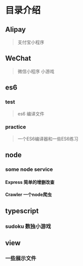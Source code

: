 # 目录介绍

## Alipay

> 支付宝小程序


## WeChat

>  微信小程序 小游戏


## es6

### test 
> es6 编译文件

### practice
> 一个ES6编译器和一些ES6练习


## node

### some node service
#### Express 简单的增删改查
#### Crawler 一个node爬虫


## typescript

### sudoku  数独小游戏


## view

### 一些展示文件

